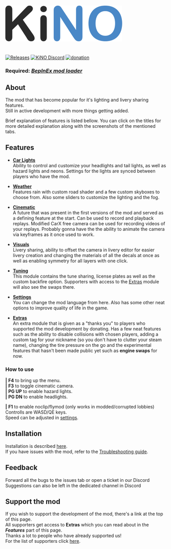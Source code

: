 ![LOGO](Images/logo.png)
#
[![Releases](https://img.shields.io/github/v/release/trbflxr/kino?include_prereleases&label=DOWNLOAD&style=for-the-badge)](https://github.com/trbflxr/kino/releases) 
[![KiNO Discord](https://img.shields.io/discord/716264804498538516?label=DISCORD&style=for-the-badge)](https://discord.gg/xvGMEEcEEp)
[![donation](https://img.shields.io/badge/patreon-support-ff424d?style=for-the-badge)](https://www.patreon.com/kinomod)

### **Required:** [*BepInEx mod loader*](https://github.com/BepInEx/BepInEx/releases)

## About
 The mod that has become popular for it's lighting and livery sharing features.  
 Still in active development with more things getting added.
 
 Brief explanation of features is listed bellow. You can click on the titles for more detailed explanation along with the screenshots of the mentioned tabs. 

## Features

* [**Car Lights**](Help/CarLights.md)  
Ability to control and customize your headlights and tail lights, as well as hazard lights and neons. Settings for the lights are synced between players who have the mod.

* [**Weather**](Help/Weather.md)  
Features rain with custom road shader and a few custom skyboxes to choose from. Also some sliders to customize the lighting and the fog.

* [**Cinematic**](Help/Cinematic.md)  
A future that was present in the first versions of the mod and served as a defining feature at the start. Can be used to record and playback replays. Modified CarX free camera can be used for recording videos of your replays.
Probably gonna have the the ability to animate the camera via keyframes as it once used to work.

* [**Visuals**](Help/Visuals.md)  
Livery sharing, ability to offset the camera in livery editor for easier livery creation and changing the materials of all the decals at once as well as enabling symmetry for all layers with one click.

* [**Tuning**](Help/Tuning.md)  
This module contains the tune sharing, license plates as well as the custom backfire option. Supporters with access to the [Extras](Help/Extras.md) module will also see the swaps there. 

* [**Settings**](Help/Settings.md)   
You can change the mod language from here. Also has some other neat options to improve quality of life in the game.

* [**Extras**](Help/Extras.md)  
An extra module that is given as a "thanks you" to players who supported the mod development by donating. Has a few neat features such as the ability to disable collisions with chosen players, adding a custom tag for your nickname (so you don't have to clutter your steam name), changing the tire pressure on the go and the experimental features that hasn't been made public yet such as **engine swaps** for now.

### How to use
**|** **F4** to bring up the menu.  
**|** **F3** to toggle cinematic camera.  
**|** **PG UP** to enable hazard lights.  
**|** **PG DN** to enable headlights.

**|** **F1** to enable noclip/flymod (only works in modded/corrupted lobbies)
Controlls are WASD/QE keys.   
Speed can be adjusted in [settings](Help/Settings.md).

## Installation
Installation is described [here](INSTALL.md).  
If you have issues with the mod, refer to the [Troubleshooting guide](.../help/../../Help/Support/Troubleshooting.md).

## Feedback
Forward all the bugs to the issues tab or open a ticket in our Discord  
Suggestions can also be left in the dedicated channel in Discord

## Support the mod
If you wish to support the development of the mod, there's a link at the top of this page.  
All supporters get access to **Extras** which you can read about in the ***Features*** part of this page.  
Thanks a lot to people who have already supported us!  
For the list of supporters click [here](Supporters.md).
